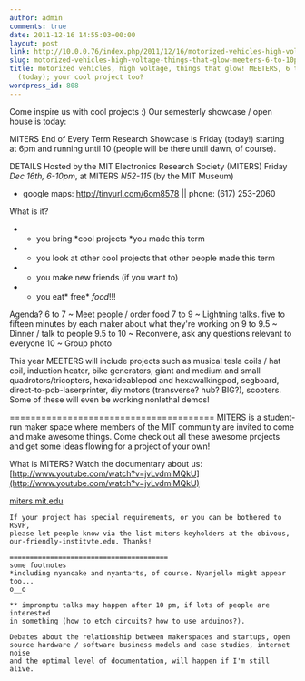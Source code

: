 ```yaml
---
author: admin
comments: true
date: 2011-12-16 14:55:03+00:00
layout: post
link: http://10.0.0.76/index.php/2011/12/16/motorized-vehicles-high-voltage-things-that-glow-meeters-6-to-10pm-friday-today-your-cool-project-too/
slug: motorized-vehicles-high-voltage-things-that-glow-meeters-6-to-10pm-friday-today-your-cool-project-too
title: motorized vehicles, high voltage, things that glow! MEETERS, 6 to 10pm Friday
  (today); your cool project too?
wordpress_id: 808
---
```


Come inspire us with cool projects :) Our semesterly showcase / open house is today:

MITERS End of Every Term Research Showcase is Friday (today!) starting at 6pm and running until 10 (people will be there until dawn, of course).

DETAILS
Hosted by the MIT Electronics Research Society (MITERS)
Friday *Dec 16th, 6-10pm*, at MITERS *N52-115* (by the MIT Museum)
- google maps: http://tinyurl.com/6om8578 || phone: (617) 253-2060

What is it?
- - you bring *cool projects *you made this term
- - you look at other cool projects that other people made this term
- - you make new friends (if you want to)
- - you eat* free* *food*!!!

Agenda?
6 to 7 ~ Meet people / order food
7 to 9 ~ Lightning talks. five to fifteen minutes by each maker about what
they're working on
9 to 9.5 ~ Dinner / talk to people
9.5 to 10 ~ Reconvene, ask any questions relevant to everyone
10 ~ Group photo

This year MEETERS will include projects such as musical tesla coils / hat
coil, induction heater, bike generators, giant and medium and small
quadrotors/tricopters, hexarideablepod and hexawalkingpod, segboard,
direct-to-pcb-laserprinter, diy motors (transverse? hub? BIG?), scooters.
Some of these will even be working nonlethal demos!

=======================================
MITERS is a student-run maker space where members of the MIT community are
invited to come and make awesome things. Come check out all these awesome
projects and get some ideas flowing for a project of your own!

What is MITERS? Watch the documentary about us:
[http://www.youtube.com/watch?v=jvLvdmiMQkU](http://www.youtube.com/watch?v=jvLvdmiMQkU)

[miters.mit.edu](http://miters.mit.edu/)

~~~~
If your project has special requirements, or you can be bothered to RSVP,
please let people know via the list miters-keyholders at the obivous, our-friendly-institvte.edu. Thanks!

=======================================
some footnotes
*including nyancake and nyantarts, of course. Nyanjello might appear too...
o__o

** impromptu talks may happen after 10 pm, if lots of people are interested
in something (how to etch circuits? how to use arduinos?).

Debates about the relationship between makerspaces and startups, open
source hardware / software business models and case studies, internet noise
and the optimal level of documentation, will happen if I'm still alive.

